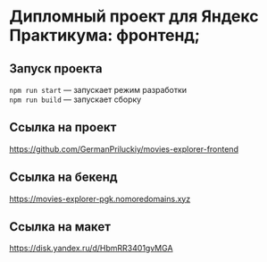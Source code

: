 
# Дипломный проект для Яндекс Практикума: фронтенд;

 
## Запуск проекта

`npm run start` — запускает режим разработки   
`npm run build` — запускает сборку

## Ссылка на проект 

https://github.com/GermanPriluckiy/movies-explorer-frontend

## Ссылка на бекенд 

https://movies-explorer-pgk.nomoredomains.xyz

## Ссылка на макет

https://disk.yandex.ru/d/HbmRR3401gvMGA

